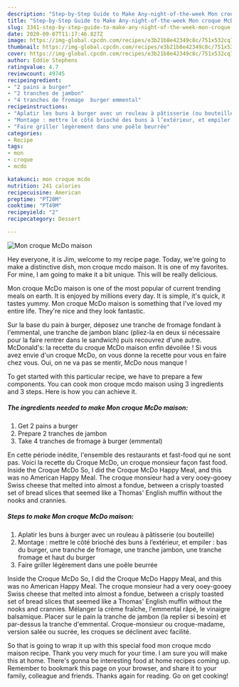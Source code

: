 ```yaml
---
description: "Step-by-Step Guide to Make Any-night-of-the-week Mon croque McDo maison"
title: "Step-by-Step Guide to Make Any-night-of-the-week Mon croque McDo maison"
slug: 3341-step-by-step-guide-to-make-any-night-of-the-week-mon-croque-mcdo-maison
date: 2020-09-07T11:17:46.827Z
image: https://img-global.cpcdn.com/recipes/e3b21b8e42349c8c/751x532cq70/mon-croque-mcdo-maison-photo-principale-de-la-recette.jpg
thumbnail: https://img-global.cpcdn.com/recipes/e3b21b8e42349c8c/751x532cq70/mon-croque-mcdo-maison-photo-principale-de-la-recette.jpg
cover: https://img-global.cpcdn.com/recipes/e3b21b8e42349c8c/751x532cq70/mon-croque-mcdo-maison-photo-principale-de-la-recette.jpg
author: Eddie Stephens
ratingvalue: 4.7
reviewcount: 49745
recipeingredient:
- "2 pains a burger"
- "2 tranches de jambon"
- "4 tranches de fromage  burger emmental"
recipeinstructions:
- "Aplatir les buns à burger avec un rouleau à pâtisserie (ou bouteille)"
- "Montage : mettre le côté brioché des buns à l’extérieur, et empiler : bas du burger, une tranche de fromage, une tranche jambon, une tranche fromage et haut du burger"
- "Faire griller légèrement dans une poêle beurrée"
categories:
- Recipe
tags:
- mon
- croque
- mcdo

katakunci: mon croque mcdo 
nutrition: 241 calories
recipecuisine: American
preptime: "PT20M"
cooktime: "PT49M"
recipeyield: "2"
recipecategory: Dessert

---
```



![Mon croque McDo maison](https://img-global.cpcdn.com/recipes/e3b21b8e42349c8c/751x532cq70/mon-croque-mcdo-maison-photo-principale-de-la-recette.jpg)

Hey everyone, it is Jim, welcome to my recipe page. Today, we're going to make a distinctive dish, mon croque mcdo maison. It is one of my favorites. For mine, I am going to make it a bit unique. This will be really delicious.

Mon croque McDo maison is one of the most popular of current trending meals on earth. It is enjoyed by millions every day. It is simple, it's quick, it tastes yummy. Mon croque McDo maison is something that I've loved my entire life. They're nice and they look fantastic.

Sur la base du pain à burger, déposez une tranche de fromage fondant à l&#39;emmental, une tranche de jambon blanc (pliez-la en deux si nécessaire pour la faire rentrer dans le sandwich) puis recouvrez d&#39;une autre. McDonald&#39;s: la recette du croque McDo maison enfin dévoilée ! Si vous avez envie d&#39;un croque McDo, on vous donne la recette pour vous en faire chez vous. Oui, on ne va pas se mentir, McDo nous manque !


To get started with this particular recipe, we have to prepare a few components. You can cook mon croque mcdo maison using 3 ingredients and 3 steps. Here is how you can achieve it.

<!--inarticleads1-->

##### The ingredients needed to make Mon croque McDo maison:

1. Get 2 pains a burger
1. Prepare 2 tranches de jambon
1. Take 4 tranches de fromage à burger (emmental)


En cette période inédite, l&#39;ensemble des restaurants et fast-food qui ne sont pas. Voici la recette du Croque McDo, un croque monsieur façon fast food. Inside the Croque McDo So, I did the Croque McDo Happy Meal, and this was no American Happy Meal. The croque monsieur had a very ooey-gooey Swiss cheese that melted into almost a fondue, between a crisply toasted set of bread slices that seemed like a Thomas&#39; English muffin without the nooks and crannies. 

<!--inarticleads2-->

##### Steps to make Mon croque McDo maison:

1. Aplatir les buns à burger avec un rouleau à pâtisserie (ou bouteille)
1. Montage : mettre le côté brioché des buns à l’extérieur, et empiler : bas du burger, une tranche de fromage, une tranche jambon, une tranche fromage et haut du burger
1. Faire griller légèrement dans une poêle beurrée


Inside the Croque McDo So, I did the Croque McDo Happy Meal, and this was no American Happy Meal. The croque monsieur had a very ooey-gooey Swiss cheese that melted into almost a fondue, between a crisply toasted set of bread slices that seemed like a Thomas&#39; English muffin without the nooks and crannies. Mélanger la crème fraîche, l&#39;emmental râpé, le vinaigre balsamique. Placer sur le pain la tranche de jambon (la replier si besoin) et par-dessus la tranche d&#39;emmental. Croque-monsieur ou croque-madame, version salée ou sucrée, les croques se déclinent avec facilité. 

So that is going to wrap it up with this special food mon croque mcdo maison recipe. Thank you very much for your time. I am sure you will make this at home. There's gonna be interesting food at home recipes coming up. Remember to bookmark this page on your browser, and share it to your family, colleague and friends. Thanks again for reading. Go on get cooking!
